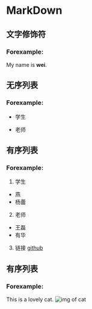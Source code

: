 # MarkDown
## 文字修饰符
### Forexample:
  My name is **wei**.
## 无序列表
### Forexample:
- 学生
* 老师
## 有序列表
### Forexample:
1. 学生
* 燕
* 杨蕾
2. 老师
* 王磊
* 有华
3. 链接
[github](https://github.com)
## 有序列表
### Forexample:
This is a lovely cat.
![img of cat](https://octodex.github.com/images/maxtocat.png)
